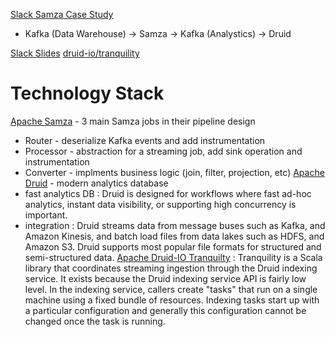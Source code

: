 
[Slack Samza Case Study](http://samza.apache.org/case-studies/slack)
- Kafka (Data Warehouse) -> Samza -> Kafka (Analystics) -> Druid

[Slack Slides](https://speakerdeck.com/vananth22/streaming-data-pipelines-at-slack)
[druid-io/tranquility](https://github.com/druid-io/tranquility/blob/master/docs/overview.md)

# Technology Stack
[Apache Samza](http://samza.apache.org/) - 3 main Samza jobs in their pipeline design
  - Router - deserialize Kafka events and add instrumentation
  - Processor - abstraction for a streaming job, add sink operation and instrumentation
  - Converter - implments business logic (join, filter, projection, etc)
[Apache Druid](http://druid.apache.org/) - modern analytics database
 - fast analytics DB : Druid is designed for workflows where fast ad-hoc analytics, instant data visibility, or supporting high concurrency is important.  
 - integration : Druid streams data from message buses such as Kafka, and Amazon Kinesis, and batch load files from data lakes such as HDFS, and Amazon S3. Druid supports most popular file formats for structured and semi-structured data.
[Apache Druid-IO Tranquilty](https://github.com/druid-io/tranquility/blob/master/docs/overview.md) : Tranquility is a Scala library that coordinates streaming ingestion through the Druid indexing service. It exists because the Druid indexing service API is fairly low level. In the indexing service, callers create "tasks" that run on a single machine using a fixed bundle of resources. Indexing tasks start up with a particular configuration and generally this configuration cannot be changed once the task is running.
